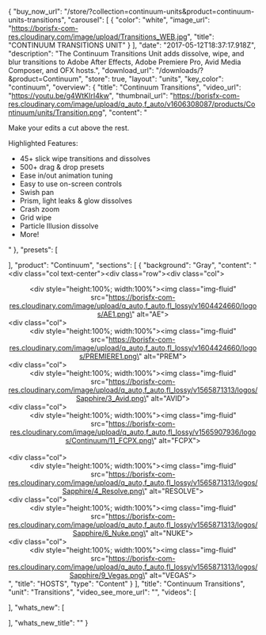{
  "buy_now_url": "/store/?collection=continuum-units&product=continuum-units-transitions",
  "carousel": [
    {
      "color": "white",
      "image_url": "https://borisfx-com-res.cloudinary.com/image/upload/Transitions_WEB.jpg",
      "title": "CONTINUUM TRANSITIONS UNIT"
    }
  ],
  "date": "2017-05-12T18:37:17.918Z",
  "description": "The Continuum Transitions Unit adds dissolve, wipe, and blur transitions to Adobe After Effects, Adobe Premiere Pro, Avid Media Composer, and OFX hosts.",
  "download_url": "/downloads/?&product=Continuum",
  "store": true,
  "layout": "units",
  "key_color": "continuum",
  "overview": {
    "title": "Continuum Transitions",
    "video_url": "https://youtu.be/g4WtKIrI4kw",
    "thumbnail_url": "https://borisfx-com-res.cloudinary.com/image/upload/q_auto,f_auto/v1606308087/products/Continuum/units/Transition.png",
    "content": "<p>Make your edits a cut above the rest.</p><p>Highlighted Features:</p><ul><li>45+ slick wipe transitions and dissolves</li><li>500+ drag & drop presets</li><li>Ease in/out animation tuning</li><li>Easy to use on-screen controls</li><li>Swish pan</li><li>Prism, light leaks & glow dissolves</li><li>Crash zoom</li><li>Grid wipe</li><li>Particle Illusion dissolve</li><li>More!</li></ul></p>"
  },
  "presets": [

  ],
  "product": "Continuum",
  "sections": [
	{
      "background": "Gray",
      "content": "<div class=\"col text-center\"><div class=\"row\"><div class=\"col\"><span><center><div style=\"height:100%; width:100%\"><img class=\"img-fluid\" src=\"https://borisfx-com-res.cloudinary.com/image/upload/q_auto,f_auto,fl_lossy/v1604424660/logos/AE1.png\" alt=\"AE\"></div></center></div><div class=\"col\"><center><div style=\"height:100%; width:100%\"><img class=\"img-fluid\" src=\"https://borisfx-com-res.cloudinary.com/image/upload/q_auto,f_auto,fl_lossy/v1604424660/logos/PREMIERE1.png\" alt=\"PREM\"></div></center></span></div><div class=\"col\"><center><div style=\"height:100%; width:100%\"><img class=\"img-fluid\" src=\"https://borisfx-com-res.cloudinary.com/image/upload/q_auto,f_auto,fl_lossy/v1565871313/logos/Sapphire/3_Avid.png\" alt=\"AVID\"></div></center></div><div class=\"col\"><center><div style=\"height:100%; width:100%\"><img class=\"img-fluid\" src=\"https://borisfx-com-res.cloudinary.com/image/upload/q_auto,f_auto,fl_lossy/v1565907936/logos/Continuum/11_FCPX.png\" alt=\"FCPX\"></div></center></div><br><div class=\"col\"><center><div style=\"height:100%; width:100%\"><img class=\"img-fluid\" src=\"https://borisfx-com-res.cloudinary.com/image/upload/q_auto,f_auto,fl_lossy/v1565871313/logos/Sapphire/4_Resolve.png\" alt=\"RESOLVE\"></div></center></div><div class=\"col\"><center><div style=\"height:100%; width:100%\"><img class=\"img-fluid\" src=\"https://borisfx-com-res.cloudinary.com/image/upload/q_auto,f_auto,fl_lossy/v1565871313/logos/Sapphire/6_Nuke.png\" alt=\"NUKE\"></div></center></div><div class=\"col\"><center><div style=\"height:100%; width:100%\"><img class=\"img-fluid\" src=\"https://borisfx-com-res.cloudinary.com/image/upload/q_auto,f_auto,fl_lossy/v1565871313/logos/Sapphire/9_Vegas.png\" alt=\"VEGAS\"></div></center></div></div></div>",
	  "title": "HOSTS",
      "type": "Content"
    }
  ],
  "title": "Continuum Transitions",
  "unit": "Transitions",
  "video_see_more_url": "",
  "videos": [

  ],
  "whats_new": [

  ],
  "whats_new_title": ""
}

